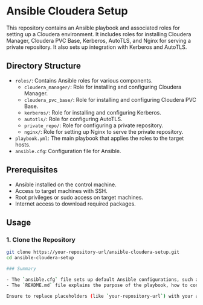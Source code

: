 # Ansible Cloudera Setup

This repository contains an Ansible playbook and associated roles for setting up a Cloudera environment. It includes roles for installing Cloudera Manager, Cloudera PVC Base, Kerberos, AutoTLS, and Nginx for serving a private repository. It also sets up integration with Kerberos and AutoTLS.

## Directory Structure

- `roles/`: Contains Ansible roles for various components.
  - `cloudera_manager/`: Role for installing and configuring Cloudera Manager.
  - `cloudera_pvc_base/`: Role for installing and configuring Cloudera PVC Base.
  - `kerberos/`: Role for installing and configuring Kerberos.
  - `autotls/`: Role for configuring AutoTLS.
  - `private_repo/`: Role for configuring a private repository.
  - `nginx/`: Role for setting up Nginx to serve the private repository.
- `playbook.yml`: The main playbook that applies the roles to the target hosts.
- `ansible.cfg`: Configuration file for Ansible.

## Prerequisites

- Ansible installed on the control machine.
- Access to target machines with SSH.
- Root privileges or sudo access on target machines.
- Internet access to download required packages.

## Usage

### 1. Clone the Repository

```bash
git clone https://your-repository-url/ansible-cloudera-setup.git
cd ansible-cloudera-setup

### Summary

- The `ansible.cfg` file sets up default Ansible configurations, such as inventory location, roles path, and logging.
- The `README.md` file explains the purpose of the playbook, how to configure it, and how to run it.

Ensure to replace placeholders (like `your-repository-url`) with your actual values and adjust paths and settings as per your environment.

